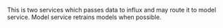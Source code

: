 This is two services which passes data to influx and may route it to model service.
Model service retrains models when possible.